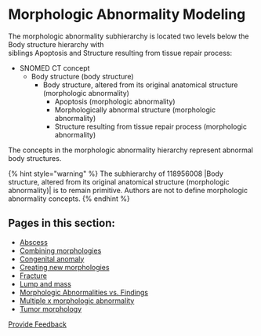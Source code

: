 # Morphologic Abnormality Modeling

The morphologic abnormality subhierarchy is located two levels below the Body structure hierarchy with\
siblings Apoptosis and Structure resulting from tissue repair process:

* SNOMED CT concept
  * Body structure (body structure)
    * Body structure, altered from its original anatomical structure (morphologic abnormality)
      * Apoptosis (morphologic abnormality)
      * Morphologically abnormal structure (morphologic abnormality)
      * Structure resulting from tissue repair process (morphologic abnormality)

The concepts in the morphologic abnormality hierarchy represent abnormal body structures.

{% hint style="warning" %}
The subhierarchy of 118956008 |Body structure, altered from its original anatomical structure (morphologic abnormality)| is to remain primitive. Authors are not to define morphologic abnormality concepts.
{% endhint %}

## Pages in this section:

* [Abscess](abscess.md)
* [Combining morphologies](combining-morphologies.md)
* [Congenital anomaly](congenital-anomaly.md)
* [Creating new morphologies](creating-new-morphologies.md)
* [Fracture](fracture.md)
* [Lump and mass](lump-and-mass.md)
* [Morphologic Abnormalities vs. Findings](morphologic-abnormalities-vs-findings.md)
* [Multiple x morphologic abnormality](multiple-x-morphologic-abnormality.md)
* [Tumor morphology](tumor-morphology.md)






<a href="https://docs.google.com/forms/d/e/1FAIpQLScTmbZIf0UEQwYDkY27EEWBkaiYkHSbR0_9DmFrMLXoQLyL7Q/viewform?usp=pp_url&entry.1767247133=SCT+Editorial+Guide&entry.670899847=Morphologic%20Abnormality%20Modeling" class="button primary">Provide Feedback</a>
